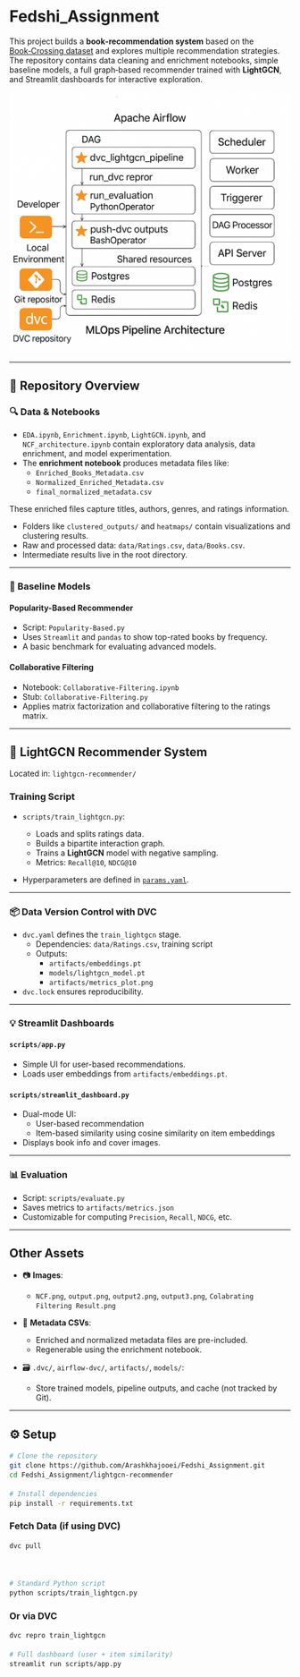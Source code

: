 # Fedshi_Assignment

This project builds a **book‑recommendation system** based on the [Book‑Crossing dataset](https://www2.informatik.uni-freiburg.de/~cziegler/BX/) and explores multiple recommendation strategies. The repository contains data cleaning and enrichment notebooks, simple baseline models, a full graph‑based recommender trained with **LightGCN**, and Streamlit dashboards for interactive exploration.
<p align="center">
  <img src="./overview.png" alt="System Overview" width="600"/>
</p>


---

## 📁 Repository Overview

### 🔍 Data & Notebooks

- `EDA.ipynb`, `Enrichment.ipynb`, `LightGCN.ipynb`, and `NCF_architecture.ipynb` contain exploratory data analysis, data enrichment, and model experimentation.
- The **enrichment notebook** produces metadata files like:
  - `Enriched_Books_Metadata.csv`
  - `Normalized_Enriched_Metadata.csv`
  - `final_normalized_metadata.csv`

These enriched files capture titles, authors, genres, and ratings information.

- Folders like `clustered_outputs/` and `heatmaps/` contain visualizations and clustering results.
- Raw and processed data: `data/Ratings.csv`, `data/Books.csv`.
- Intermediate results live in the root directory.

---

### 🔸 Baseline Models

####  Popularity-Based Recommender
- Script: `Popularity-Based.py`
- Uses `Streamlit` and `pandas` to show top-rated books by frequency.
- A basic benchmark for evaluating advanced models.

####  Collaborative Filtering
- Notebook: `Collaborative-Filtering.ipynb`
- Stub: `Collaborative-Filtering.py`
- Applies matrix factorization and collaborative filtering to the ratings matrix.

---

## 🔗 LightGCN Recommender System

Located in: `lightgcn-recommender/`

### Training Script
- `scripts/train_lightgcn.py`:
  - Loads and splits ratings data.
  - Builds a bipartite interaction graph.
  - Trains a **LightGCN** model with negative sampling.
  - Metrics: `Recall@10`, `NDCG@10`

- Hyperparameters are defined in [`params.yaml`](lightgcn-recommender/params.yaml).

---

### 📦 Data Version Control with DVC
- `dvc.yaml` defines the `train_lightgcn` stage.
  - Dependencies: `data/Ratings.csv`, training script
  - Outputs:
    - `artifacts/embeddings.pt`
    - `models/lightgcn_model.pt`
    - `artifacts/metrics_plot.png`
- `dvc.lock` ensures reproducibility.

---

### 💡 Streamlit Dashboards

#### `scripts/app.py`
- Simple UI for user-based recommendations.
- Loads user embeddings from `artifacts/embeddings.pt`.

#### `scripts/streamlit_dashboard.py`
- Dual-mode UI:
  - User-based recommendation
  - Item-based similarity using cosine similarity on item embeddings
- Displays book info and cover images.

---

### 📊 Evaluation
- Script: `scripts/evaluate.py`
- Saves metrics to `artifacts/metrics.json`
- Customizable for computing `Precision`, `Recall`, `NDCG`, etc.

---

## Other Assets

- 📷 **Images**:
  - `NCF.png`, `output.png`, `output2.png`, `output3.png`, `Colabrating Filtering Result.png`

- 📄 **Metadata CSVs**:
  - Enriched and normalized metadata files are pre-included.
  - Regenerable using the enrichment notebook.

- 🗃️ `.dvc/`, `airflow-dvc/`, `artifacts/`, `models/`:
  - Store trained models, pipeline outputs, and cache (not tracked by Git).

---

## ⚙️ Setup

```bash
# Clone the repository
git clone https://github.com/Arashkhajooei/Fedshi_Assignment.git
cd Fedshi_Assignment/lightgcn-recommender

# Install dependencies
pip install -r requirements.txt
```

### Fetch Data (if using DVC)

```bash
dvc pull



# Standard Python script
python scripts/train_lightgcn.py
```
### Or via DVC
```bash
dvc repro train_lightgcn

# Full dashboard (user + item similarity)
streamlit run scripts/app.py

```
